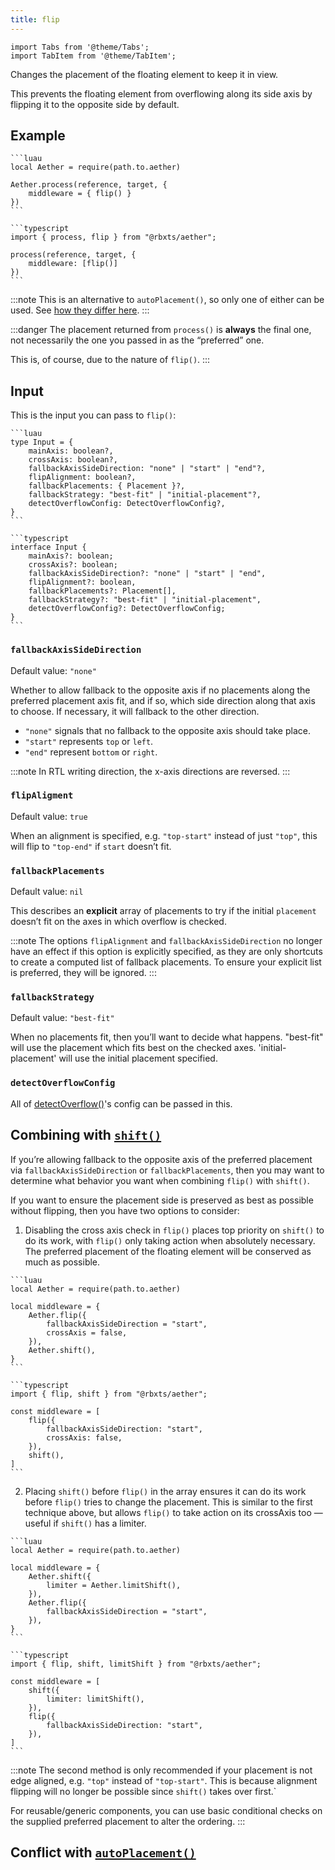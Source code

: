 ```yaml
---
title: flip
---
```


```mdx-code-block
import Tabs from '@theme/Tabs';
import TabItem from '@theme/TabItem';
```

Changes the placement of the floating element to keep it in view.

This prevents the floating element from overflowing along its side axis by flipping it to the opposite side by default.

## Example

<Tabs groupId="package-manager">
  <TabItem value="wally" label="luau" default>

    ```luau
    local Aether = require(path.to.aether)

    Aether.process(reference, target, {
        middleware = { flip() }
    })
    ```

  </TabItem>

  <TabItem value="roblox-ts" label="roblox-ts">

    ```typescript
    import { process, flip } from "@rbxts/aether";

    process(reference, target, {
        middleware: [flip()]
    })
    ```

  </TabItem>
</Tabs>

:::note
This is an alternative to `autoPlacement()`, so only one of either can be used. See [how they differ here](./auto-placement#conflict-with-flip).
:::

:::danger
The placement returned from `process()` is **always** the final one, not necessarily the one you passed in as the “preferred” one.

This is, of course, due to the nature of `flip()`.
:::

## Input

This is the input you can pass to `flip()`:

<Tabs groupId="package-manager">
  <TabItem value="wally" label="luau" default>

    ```luau
    type Input = {
        mainAxis: boolean?,
        crossAxis: boolean?,
        fallbackAxisSideDirection: "none" | "start" | "end"?,
        flipAlignment: boolean?,
        fallbackPlacements: { Placement }?,
        fallbackStrategy: "best-fit" | "initial-placement"?,
        detectOverflowConfig: DetectOverflowConfig?,
    }
    ```

  </TabItem>

  <TabItem value="roblox-ts" label="roblox-ts">

    ```typescript
    interface Input {
        mainAxis?: boolean;
        crossAxis?: boolean;
        fallbackAxisSideDirection?: "none" | "start" | "end",
        flipAlignment?: boolean,
        fallbackPlacements?: Placement[],
        fallbackStrategy?: "best-fit" | "initial-placement",
        detectOverflowConfig?: DetectOverflowConfig;
    }
    ```

  </TabItem>
</Tabs>

### `fallbackAxisSideDirection`

Default value: `"none"`

Whether to allow fallback to the opposite axis if no placements along the preferred placement axis fit, and if so, which side direction along that axis to choose. If necessary, it will fallback to the other direction.

-   `"none"` signals that no fallback to the opposite axis should take place.
-   `"start"` represents `top` or `left`.
-   `"end"` represent `bottom` or `right`.

:::note
In RTL writing direction, the x-axis directions are reversed.
:::

### `flipAligment`

Default value: `true`

When an alignment is specified, e.g. `"top-start"` instead of just `"top"`, this will flip to `"top-end"` if `start` doesn’t fit.

### `fallbackPlacements`

Default value: `nil`

This describes an **explicit** array of placements to try if the initial `placement` doesn’t fit on the axes in which overflow is checked.

:::note
The options `flipAlignment` and `fallbackAxisSideDirection` no longer have an effect if this option is explicitly specified, as they are only shortcuts to create a computed list of fallback placements. To ensure your explicit list is preferred, they will be ignored.
:::

### `fallbackStrategy`

Default value: `"best-fit"`

When no placements fit, then you’ll want to decide what happens. "best-fit" will use the placement which fits best on the checked axes. 'initial-placement' will use the initial placement specified.

### `detectOverflowConfig`

All of [detectOverflow()](../guides/collisions#config)'s config can be passed in this.

## Combining with [`shift()`](./shift)

If you’re allowing fallback to the opposite axis of the preferred placement via `fallbackAxisSideDirection` or `fallbackPlacements`, then you may want to determine what behavior you want when combining `flip()` with `shift()`.

If you want to ensure the placement side is preserved as best as possible without flipping, then you have two options to consider:

1. Disabling the cross axis check in `flip()` places top priority on `shift()` to do its work, with `flip()` only taking action when absolutely necessary. The preferred placement of the floating element will be conserved as much as possible.

<Tabs groupId="package-manager">
  <TabItem value="wally" label="luau" default>

    ```luau
    local Aether = require(path.to.aether)

    local middleware = {
        Aether.flip({
            fallbackAxisSideDirection = "start",
            crossAxis = false,
        }),
        Aether.shift(),
    }
    ```

  </TabItem>

  <TabItem value="roblox-ts" label="roblox-ts">

    ```typescript
    import { flip, shift } from "@rbxts/aether";

    const middleware = [
        flip({
            fallbackAxisSideDirection: "start",
            crossAxis: false,
        }),
        shift(),
    ]
    ```

  </TabItem>
</Tabs>

2. Placing `shift()` before `flip()` in the array ensures it can do its work before `flip()` tries to change the placement. This is similar to the first technique above, but allows `flip()` to take action on its crossAxis too — useful if `shift()` has a limiter.

<Tabs groupId="package-manager">
  <TabItem value="wally" label="luau" default>

    ```luau
    local Aether = require(path.to.aether)

    local middleware = {
        Aether.shift({
            limiter = Aether.limitShift(),
        }),
        Aether.flip({
            fallbackAxisSideDirection = "start",
        }),
    }
    ```

  </TabItem>

  <TabItem value="roblox-ts" label="roblox-ts">

    ```typescript
    import { flip, shift, limitShift } from "@rbxts/aether";

    const middleware = [
        shift({
            limiter: limitShift(),
        }),
        flip({
            fallbackAxisSideDirection: "start",
        }),
    ]
    ```

  </TabItem>
</Tabs>

:::note
The second method is only recommended if your placement is not edge aligned, e.g. `"top"` instead of `"top-start"`. This is because alignment flipping will no longer be possible since `shift()` takes over first.`

For reusable/generic components, you can use basic conditional checks on the supplied preferred placement to alter the ordering.
:::

## Conflict with [`autoPlacement()`](./auto-placement)
